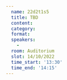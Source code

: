 ```yaml
---
  name: 22d2t1s5
  title: TBD
  content:
  category: 
  format: 
  speakers: 
    - 
  room: Auditorium
  slot: 14/10/2022
  time_start: '13:30'
  time_end: '14:15'
---
```


